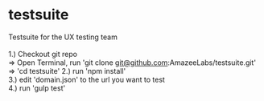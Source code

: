 # testsuite
Testsuite for the UX testing team
<br /><br />
1.) Checkout git repo<br />
  => Open Terminal, run 'git clone git@github.com:AmazeeLabs/testsuite.git'<br />
  => 'cd testsuite'
2.) run 'npm install'<br />
3.) edit 'domain.json' to the url you want to test<br />
4.) run 'gulp test'
